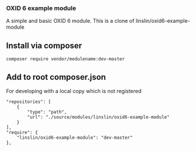 ### OXID 6 example module
A simple and basic OXID 6 module.
This is a clone of linslin/oxid6-example-module

## Install via composer

`composer require vendor/modulename:dev-master`

## Add to root composer.json
For developing with a local copy which is not registered

    "repositories": [
        {
            "type": "path",
            "url": "./source/modules/linslin/oxid6-example-module"
        }
    ],
    "require": {
        "linslin/oxid6-example-module": "dev-master"
    },
